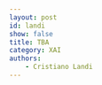 ```yaml
---
layout: post
id: landi
show: false
title: TBA
category: XAI
authors: 
    - Cristiano Landi
---
```


